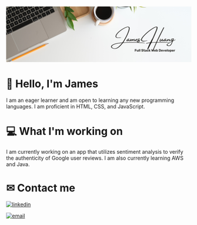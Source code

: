![header](https://github.com/JamesHuang0/JamesHuang0/blob/main/profile%20banner.png?raw=true)

# 👋 Hello, I'm James  

I am an eager learner and am open to learning any new programming languages. I am proficient in HTML, CSS, and JavaScript. 

# 💻 What I'm working on 
I am currently working on an app that utilizes sentiment analysis to verify the authenticity of Google user reviews. I am also currently learning AWS and Java. 

# ✉ Contact me 

[![linkedin](https://img.shields.io/badge/linkedin-%230077B5.svg?&style=for-the-badge&logo=linkedin&logoColor=white)](https://www.linkedin.com/in/james-huang-b4088622a/)

[![email](https://img.shields.io/badge/gmail-%23D14836.svg?&style=for-the-badge&logo=gmail&logoColor=white)](mailto:jahuangtx@gmail.com)
